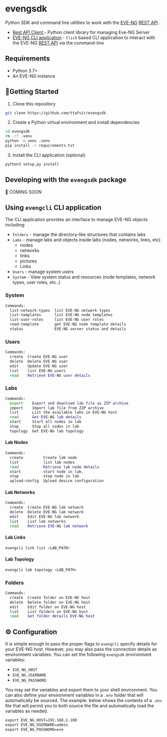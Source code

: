 # evengsdk

Python SDK and command line utilities to work with the [EVE-NG](https://www.eve-ng.net/)  [REST API](https://www.eve-ng.net/index.php/documentation/howtos/how-to-eve-ng-api/) .

* [Rest API Client ](#EvengClient) -  Python client  library for managing Eve-NG Server
* [EVE-NG CLI application](#evengcli) - `Click` based CLI application to interact with the EVE-NG [REST API](https://www.eve-ng.net/index.php/documentation/howtos/how-to-eve-ng-api/) via the command-line

## Requirements

* Python 3.7+
* An EVE-NG instance

## :rocket:Getting Started

1. Clone this repository

```sh
git clone https://github.com/ttafsir/evengsdk
```

2. Create a Python virtual environment and install dependencies

```sh
cd evengsdk
rm -rf .venv
python -m venv .venv
pip install -r requirements.txt
```

3. Install the CLI application (optional)

```sh
python3 setup.py install
```

## Developing with the `evengsdk` package

:construction: COMING SOON

## Using `evengcli` CLI application

The CLI application provides an interface to manage EVE-NG objects including:

* `Folders` - manage the directory-like structures that contains labs
* `Labs` - manage labs and objects inside labs (nodes, networks, links, etc)
  * nodes
  * networks
  * links
  * pictures
  * Links
* `Users` - manage system users
* `System` - View system status and resources (node templates, network types, user roles, etc..)

### System

```sh
Commands:
  list-network-types  list EVE-NG network types
  list-templates      list EVE-NG node templates
  list-user-roles     list EVE-NG user roles
  read-template       get EVE-NG node template details
  status              EVE-NG server status and details
```

### Users

```sh
Commands:
  create  Create EVE-NG user
  delete  Delete EVE-NG user
  edit    Update EVE-NG user
  list    list EVE-NG users
  read    Retrieve EVE-NG user details
```

### Labs

```sh
Commands:
  export    Export and download lab file as ZIP archive
  import    Import lab file from ZIP archive
  list      List the available labs in EVE-NG host
  read      Get EVE-NG lab details
  start     Start all nodes in lab
  stop      Stop all nodes in lab
  topology  Get EVE-NG lab topology
```

#### Lab Nodes

```sh
Commands:
  create         Create lab node
  list           list lab nodes
  read           Retrieve lab node details
  start          start node in lab.
  stop           stop node in lab
  upload-config  Upload device configuration
```


#### Lab Networks

```sh
Commands:
  create  Create EVE-NG lab network
  delete  Delete EVE-NG lab network
  edit    Edit EVE-NG lab network
  list    List lab networks
  read    Retrieve EVE-NG lab network
```


#### Lab Links

```sh
evengcli link list <LAB_PATH>
```


#### Lab Topology

```sh
evengcli lab topology <LAB_PATH>
```

### Folders

```sh
Commands:
  create  Create folder on EVE-NG host
  delete  Delete folder on EVE-NG host
  edit    Edit folder on EVE-NG host
  list    List folders on EVE-NG host
  read    Get folder details EVE-NG host
```



## :gear: Configuration

It is simple enough to pass the proper flags to `evengcli` specify details for your EVE-NG host. However, you may also pass the connection details as environment variables. You can set the following `evengsdk` environment variables:

* `EVE_NG_HOST`
* `EVE_NG_USERNAME`
* `EVE_NG_PASSWORD`

You may set the variables and export them to your shell environment. You can also define your environment variables in a `.env` folder that will automatically be sourced. The example. below shows the contents of a `.env`  file that will permit you to both source the file and automatically load the variables as needed.

```txt
export EVE_NG_HOST=192.168.2.100
export EVE_NG_USERNAME=admin
export EVE_NG_PASSWORD=eve
```

